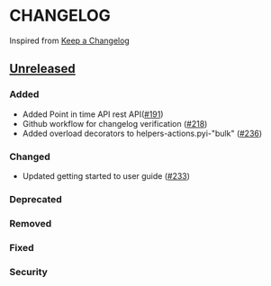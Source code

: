 # CHANGELOG
Inspired from [Keep a Changelog](https://keepachangelog.com/en/1.0.0/)

## [Unreleased]
### Added
- Added Point in time API rest API([#191](https://github.com/opensearch-project/opensearch-py/pull/191))
- Github workflow for changelog verification ([#218](https://github.com/opensearch-project/opensearch-py/pull/218))
- Added overload decorators to helpers-actions.pyi-"bulk" ([#236](https://github.com/opensearch-project/opensearch-py/pull/236))
### Changed
- Updated getting started to user guide ([#233](https://github.com/opensearch-project/opensearch-py/pull/233))
### Deprecated

### Removed

### Fixed

### Security


[Unreleased]: https://github.com/opensearch-project/opensearch-py/compare/2.0...HEAD